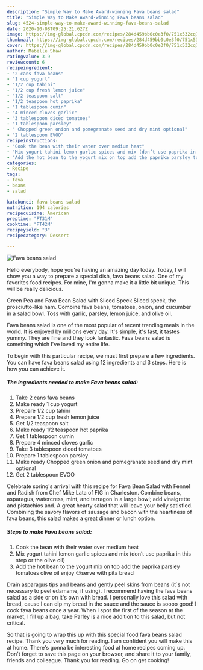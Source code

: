 ```yaml
---
description: "Simple Way to Make Award-winning Fava beans salad"
title: "Simple Way to Make Award-winning Fava beans salad"
slug: 4524-simple-way-to-make-award-winning-fava-beans-salad
date: 2020-10-08T09:25:21.627Z
image: https://img-global.cpcdn.com/recipes/284d459bb0c0e3f0/751x532cq70/fava-beans-salad-recipe-main-photo.jpg
thumbnail: https://img-global.cpcdn.com/recipes/284d459bb0c0e3f0/751x532cq70/fava-beans-salad-recipe-main-photo.jpg
cover: https://img-global.cpcdn.com/recipes/284d459bb0c0e3f0/751x532cq70/fava-beans-salad-recipe-main-photo.jpg
author: Mabelle Shaw
ratingvalue: 3.9
reviewcount: 6
recipeingredient:
- "2 cans fava beans"
- "1 cup yogurt"
- "1/2 cup tahini"
- "1/2 cup fresh lemon juice"
- "1/2 teaspoon salt"
- "1/2 teaspoon hot paprika"
- "1 tablespoon cumin"
- "4 minced cloves garlic"
- "3 tablespoon diced tomatoes"
- "1 tablespoon parsley"
- " Chopped green onion and pomegranate seed and dry mint optional"
- "2 tablespoon EVOO"
recipeinstructions:
- "Cook the bean with their water over medium heat"
- "Mix yogurt tahini lemon garlic spices and mix (don’t use paprika in this step or the olive oil)"
- "Add the hot bean to the yogurt mix on top add the paprika parsley tomatoes olive oil enjoy 😉serve with pita bread"
categories:
- Recipe
tags:
- fava
- beans
- salad

katakunci: fava beans salad 
nutrition: 194 calories
recipecuisine: American
preptime: "PT31M"
cooktime: "PT42M"
recipeyield: "3"
recipecategory: Dessert

---
```



![Fava beans salad](https://img-global.cpcdn.com/recipes/284d459bb0c0e3f0/751x532cq70/fava-beans-salad-recipe-main-photo.jpg)

Hello everybody, hope you're having an amazing day today. Today, I will show you a way to prepare a special dish, fava beans salad. One of my favorites food recipes. For mine, I'm gonna make it a little bit unique. This will be really delicious.

Green Pea and Fava Bean Salad with Sliced Speck Sliced speck, the prosciutto-like ham. Combine fava beans, tomatoes, onion, and cucumber in a salad bowl. Toss with garlic, parsley, lemon juice, and olive oil.

Fava beans salad is one of the most popular of recent trending meals in the world. It is enjoyed by millions every day. It's simple, it's fast, it tastes yummy. They are fine and they look fantastic. Fava beans salad is something which I've loved my entire life.


To begin with this particular recipe, we must first prepare a few ingredients. You can have fava beans salad using 12 ingredients and 3 steps. Here is how you can achieve it.

<!--inarticleads1-->

##### The ingredients needed to make Fava beans salad:

1. Take 2 cans fava beans
1. Make ready 1 cup yogurt
1. Prepare 1/2 cup tahini
1. Prepare 1/2 cup fresh lemon juice
1. Get 1/2 teaspoon salt
1. Make ready 1/2 teaspoon hot paprika
1. Get 1 tablespoon cumin
1. Prepare 4 minced cloves garlic
1. Take 3 tablespoon diced tomatoes
1. Prepare 1 tablespoon parsley
1. Make ready  Chopped green onion and pomegranate seed and dry mint optional
1. Get 2 tablespoon EVOO


Celebrate spring&#39;s arrival with this recipe for Fava Bean Salad with Fennel and Radish from Chef Mike Lata of FIG in Charleston. Combine beans, asparagus, watercress, mint, and tarragon in a large bowl; add vinaigrette and pistachios and. A great hearty salad that will leave your belly satisfied. Combining the savory flavors of sausage and bacon with the heartiness of fava beans, this salad makes a great dinner or lunch option. 

<!--inarticleads2-->

##### Steps to make Fava beans salad:

1. Cook the bean with their water over medium heat
1. Mix yogurt tahini lemon garlic spices and mix (don’t use paprika in this step or the olive oil)
1. Add the hot bean to the yogurt mix on top add the paprika parsley tomatoes olive oil enjoy 😉serve with pita bread


Drain asparagus tips and beans and gently peel skins from beans (it`s not necessary to peel edamame, if using). I recommend having the fava beans salad as a side or on it&#39;s own with bread. I personally love this salad with bread, cause I can dip my bread in the sauce and the sauce is soooo good! I cook fava beans once a year. When I spot the first of the season at the market, I fill up a bag, take Parley is a nice addition to this salad, but not critical. 

So that is going to wrap this up with this special food fava beans salad recipe. Thank you very much for reading. I am confident you will make this at home. There's gonna be interesting food at home recipes coming up. Don't forget to save this page on your browser, and share it to your family, friends and colleague. Thank you for reading. Go on get cooking!
